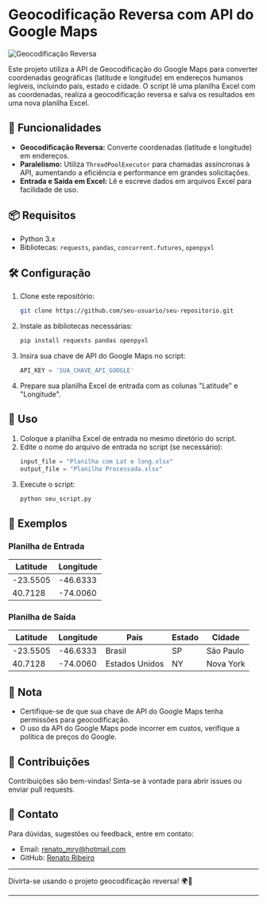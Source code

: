 # Geocodificação Reversa com API do Google Maps

![Geocodificação Reversa](https://img.shields.io/badge/Geocodificação-Reversa-brightgreen)

Este projeto utiliza a API de Geocodificação do Google Maps para converter coordenadas geográficas (latitude e longitude) em endereços humanos legíveis, incluindo país, estado e cidade. O script lê uma planilha Excel com as coordenadas, realiza a geocodificação reversa e salva os resultados em uma nova planilha Excel.

## 🚀 Funcionalidades

- **Geocodificação Reversa:** Converte coordenadas (latitude e longitude) em endereços.
- **Paralelismo:** Utiliza `ThreadPoolExecutor` para chamadas assíncronas à API, aumentando a eficiência e performance em grandes solicitações.
- **Entrada e Saída em Excel:** Lê e escreve dados em arquivos Excel para facilidade de uso.

## 📦 Requisitos

- Python 3.x
- Bibliotecas: `requests`, `pandas`, `concurrent.futures`, `openpyxl`

## 🛠️ Configuração

1. Clone este repositório:
    ```bash
    git clone https://github.com/seu-usuario/seu-repositorio.git
    ```
2. Instale as bibliotecas necessárias:
    ```bash
    pip install requests pandas openpyxl
    ```
3. Insira sua chave de API do Google Maps no script:
    ```python
    API_KEY = 'SUA_CHAVE_API_GOOGLE'
    ```
4. Prepare sua planilha Excel de entrada com as colunas "Latitude" e "Longitude".

## 📄 Uso

1. Coloque a planilha Excel de entrada no mesmo diretório do script.
2. Edite o nome do arquivo de entrada no script (se necessário):
    ```python
    input_file = "Planilha com Lat e long.xlsx"
    output_file = "Planilha Processada.xlsx"
    ```
3. Execute o script:
    ```bash
    python seu_script.py
    ```

## 🌟 Exemplos

### Planilha de Entrada

| Latitude | Longitude |
|----------|-----------|
| -23.5505 | -46.6333  |
| 40.7128  | -74.0060  |

### Planilha de Saída

| Latitude | Longitude | País        | Estado | Cidade     |
|----------|-----------|-------------|--------|------------|
| -23.5505 | -46.6333  | Brasil      | SP     | São Paulo  |
| 40.7128  | -74.0060  | Estados Unidos | NY   | Nova York  |

## 📝 Nota

- Certifique-se de que sua chave de API do Google Maps tenha permissões para geocodificação.
- O uso da API do Google Maps pode incorrer em custos, verifique a política de preços do Google.

## 🤝 Contribuições

Contribuições são bem-vindas! Sinta-se à vontade para abrir issues ou enviar pull requests.

## 📧 Contato

Para dúvidas, sugestões ou feedback, entre em contato:
- Email: renato_mry@hotmail.com
- GitHub: [Renato Ribeiro](https://github.com/Renato-Ribeiroo)

---

Divirta-se usando o projeto geocodificação reversa! 🌍🔄

---
